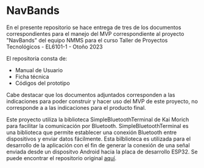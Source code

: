# NavBands
En el presente repositorio se hace entrega de tres de los documentos correspondientes para el manejo del MVP correspondiente al proyecto "NavBands" del equipo NMMS para el curso Taller de Proyectos Tecnológicos -
EL6101-1 - Otoño 2023

El repositoria consta de: 
* Manual de Usuario
* Ficha técnica
* Códigos del prototipo


Cabe destacar que los documentos adjuntados corresponden a las indicaciones para poder construir y hacer uso del MVP de este proyecto, no corresponde a a las indicaciones para el producto final. 

Este proyecto utiliza la biblioteca SimpleBluetoothTerminal de Kai Morich para facilitar la comunicación por Bluetooth. SimpleBluetoothTerminal es una biblioteca que permite establecer una conexión Bluetooth entre dispositivos y enviar datos fácilmente. 
Esta bilblioteca es utilizada para el desarrollo de la aplicación con el fin de generar la conexión de una señal enviada desde un dispositvo Android hacia la placa de desarrollo ESP32.
Se puede encontrar el repositorio original [aquí](https://github.com/kai-morich/SimpleBluetoothTerminal).
